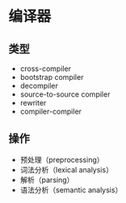# 编译器

## 类型

* cross-compiler
* bootstrap compiler
* decompiler
* source-to-source compiler
* rewriter
* compiler-compiler

## 操作

* 预处理（preprocessing）
* 词法分析（lexical analysis）
* 解析（parsing）
* 语法分析（semantic analysis）
